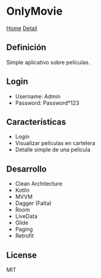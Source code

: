 # OnlyMovie
[Home](Images/onlymovie_home.jpg) [Detail](Images/onlymovie_detail.jpg)

## Definición
Simple aplicativo sobre películas.

## Login
- Username: Admin
- Password: Password*123

## Características
- Login
- Visualizar películas en cartelera
- Detalle simple de una película

## Desarrollo
- Clean Architecture
- Kotlin
- MVVM
- Dagger (Falta)
- Room
- LiveData
- Glide
- Paging
- Retrofit

## License

MIT
 
